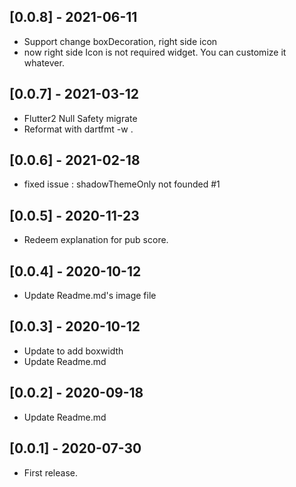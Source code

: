 
## [0.0.8] - 2021-06-11

* Support change boxDecoration, right side icon
* now right side Icon is not required widget. You can customize it whatever.


## [0.0.7] - 2021-03-12

* Flutter2 Null Safety migrate
* Reformat with dartfmt -w .


## [0.0.6] - 2021-02-18

* fixed issue : shadowThemeOnly not founded #1


## [0.0.5] - 2020-11-23

* Redeem explanation for pub score.


## [0.0.4] - 2020-10-12

* Update Readme.md's image file

## [0.0.3] - 2020-10-12

* Update to add boxwidth
* Update Readme.md


## [0.0.2] - 2020-09-18

* Update Readme.md


## [0.0.1] - 2020-07-30

* First release.
